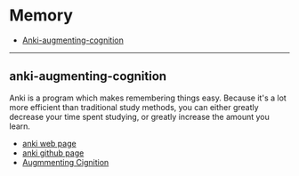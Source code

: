 # Memory

* [Anki-augmenting-cognition](#anki-augmenting-cognition)


---
## anki-augmenting-cognition

Anki is a program which makes remembering things easy. Because it's a lot more efficient than traditional study methods, you can either greatly decrease your time spent studying, or greatly increase the amount you learn.

* [anki web page](https://apps.ankiweb.net/)
* [anki github page](https://github.com/dae/anki)
* [Augmmenting Cignition](http://augmentingcognition.com/ltm.html)

